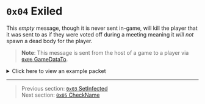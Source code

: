 # `0x04` Exiled

This *empty* message, though it is never sent in-game, will kill the player that it was sent to as if they were voted off during a meeting meaning it *will not* spawn a dead body for the player.

> **Note**: This message is sent from the host of a game to a player via [`0x06` GameDataTo](../02_root_message_types/06_gamedatato.md).

<details>
    <summary>Click here to view an example packet</summary>

```
01                              # Reliable packet
0004                            # Nonce
0c0006                          # Hazel message (tag of 0x06 = GameDataTo)
    d3503f8a                    # Game ID: -1975562029 (REDSUS)
    84a210                      # Target Client ID: 266500
    0c0002                      # Hazel message (tag of 0x02 = RPC)
        4b                      # Sender (PlayerControl) Net ID: 75
        04                      # RPC Call ID: 4 (Exiled)
```
</details>

---

> Previous section: [`0x03` SetInfected](03_setinfected.md)<br>
> Next section: [`0x05` CheckName](05_checkname.md)
